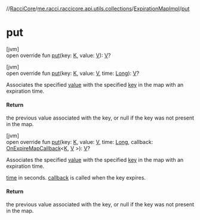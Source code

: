 //[RacciCore](../../../index.md)/[me.racci.raccicore.api.utils.collections](../index.md)/[ExpirationMapImpl](index.md)/[put](put.md)

# put

[jvm]\
open override fun [put](put.md)(key: [K](index.md), value: [V](index.md)): [V](index.md)?

[jvm]\
open override fun [put](put.md)(key: [K](index.md), value: [V](index.md), time: [Long](https://kotlinlang.org/api/latest/jvm/stdlib/kotlin/-long/index.html)): [V](index.md)?

Associates the specified [value](put.md) with the specified [key](put.md) in the map with an expiration time.

#### Return

the previous value associated with the key, or null if the key was not present in the map.

[jvm]\
open override fun [put](put.md)(key: [K](index.md), value: [V](index.md), time: [Long](https://kotlinlang.org/api/latest/jvm/stdlib/kotlin/-long/index.html), callback: [OnExpireMapCallback](../index.md#-1536602664%2FClasslikes%2F-1216412040)&lt;[K](index.md), [V](index.md)
&gt;): [V](index.md)?

Associates the specified [value](put.md) with the specified [key](put.md) in the map with an expiration time.

[time](put.md) in seconds. [callback](put.md) is called when the key expires.

#### Return

the previous value associated with the key, or null if the key was not present in the map.
